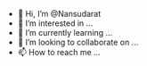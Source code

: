 - 👋 Hi, I’m @Nansudarat
- 👀 I’m interested in ...
- 🌱 I’m currently learning ...
- 💞️ I’m looking to collaborate on ...
- 📫 How to reach me ...

<!---
Nansudarat/Nansudarat is a ✨ special ✨ repository because its `README.md` (this file) appears on your GitHub profile.
You can click the Preview link to take a look at your changes.
--->
